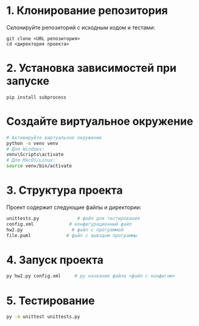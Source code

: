 # 1. Клонирование репозитория

Склонируйте репозиторий с исходным кодом и тестами:

```
git clone <URL репозитория>
cd <директория проекта>
```

# 2. Установка зависимостей при запуске

```
pip install subprocess

```

# Создайте виртуальное окружение

```bash
# Активируйте виртуальное окружение
python -m venv venv
# Для Windows:
venv\Scripts\activate
# Для MacOS/Linux:
source venv/bin/activate
```


# 3. Структура проекта
Проект содержит следующие файлы и директории:
```bash
unittests.py              # файл для тестирования
config.xml             # конфигурационный файл 
hw2.py                  # файл с программой
file.puml             # файл с выводом программы 
```

# 4. Запуск проекта
```bash
py hw2.py config.xml     # py название файла <файл с конфигом>
```


# 5. Тестирование
```bash
py -m unittest unittests.py
```
